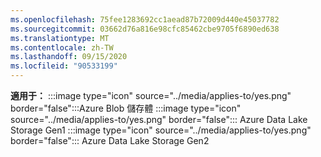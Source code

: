 ```yaml
---
ms.openlocfilehash: 75fee1283692cc1aead87b72009d440e45037782
ms.sourcegitcommit: 03662d76a816e98cfc85462cbe9705f6890ed638
ms.translationtype: MT
ms.contentlocale: zh-TW
ms.lasthandoff: 09/15/2020
ms.locfileid: "90533199"
---
```

<Token>**適用于：** :::image type="icon" source="../media/applies-to/yes.png" border="false":::Azure Blob 儲存體 :::image type="icon" source="../media/applies-to/yes.png" border="false"::: Azure Data Lake Storage Gen1 :::image type="icon" source="../media/applies-to/yes.png" border="false"::: Azure Data Lake Storage Gen2</Token> 